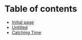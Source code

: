 # Table of contents

* [Initial page](README.md)
* [Untitled](untitled.md)
* [Catching Time](https://1colemangitbook.io/premo.com)

